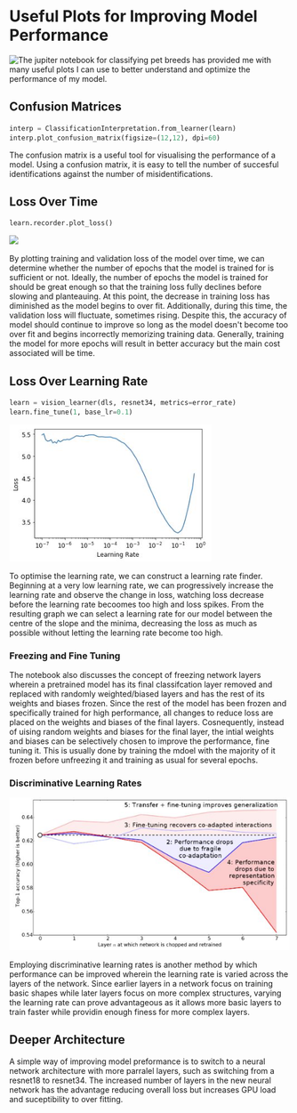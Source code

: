 # Useful Plots for Improving Model Performance

![The jupiter notebook for classifying pet breeds](https://github.com/lovellbrian/fastbook/blob/master/05_pet_breeds.ipynb) has provided me with many useful plots I can use to better understand and optimize the performance of my model.

## Confusion Matrices
```python
interp = ClassificationInterpretation.from_learner(learn)
interp.plot_confusion_matrix(figsize=(12,12), dpi=60)
```
The confusion matrix is a useful tool for visualising the performance of a model. Using a confusion matrix, it is easy to tell the number of succesful identifications against the number of misidentifications.

## Loss Over Time
```python
learn.recorder.plot_loss()
````

![](\Capture10.JPG)

By plotting training and validation loss of the model over time, we can determine whether the number of epochs that the model is trained for is sufficient or not. Ideally, the number of epochs the model is trained for should be great enough so that the training loss fully declines before slowing and planteauing. At this point, the decrease in training loss has diminished as the model begins to over fit. Additionally, during this time, the validation loss will fluctuate, sometimes rising. Despite this, the accuracy of model should continue to improve so long as the model doesn't become too over fit and begins incorrectly memorizing training data. Generally, training the model for more epochs will result in better accuracy but the main cost associated will be time.

## Loss Over Learning Rate
```python
learn = vision_learner(dls, resnet34, metrics=error_rate)
learn.fine_tune(1, base_lr=0.1)
```

![](\Capture111.JPG)

To optimise the learning rate, we can construct a learning rate finder. Beginning at a very low learning rate, we can progressively increase the learning rate and observe the change in loss, watching loss decrease before the learning rate becoomes too high and loss spikes. From the resulting graph we can select a learning rate for our model between the centre of the slope and the minima, decreasing the loss as much as possible without letting the learning rate become too high.

### Freezing and Fine Tuning
The notebook also discusses the concept of freezing network layers wherein a pretrained model has its final classifcation layer removed and replaced with randomly weighted/biased layers and has the rest of its weights and biases frozen. Since the rest of the model has been frozen and specifically trained for high performance, all changes to reduce loss are placed on the weights and biases of the final layers. Cosnequently, instead of uising random weights and biases for the final layer, the intial weights and biases can be selectively chosen to improve the performance, fine tuning it. This is usually done by training  the mdoel with the majority of it  frozen before unfreezing it and training as usual for several epochs.

### Discriminative Learning Rates

![](\Capture12.JPG)

Employing discriminative learning rates is another method by which performance can be improved wherein the learning rate is varied across the layers of the network. Since earlier layers in a network focus on training basic shapes while later layers focus on more complex structures, varying the learning rate can prove advantageous as it allows more basic layers to train faster while providin enough finess for more complex layers.

## Deeper Architecture
A simple way of improving model preformance is to switch to a neural network architecture with more parralel layers, such as switching from a resnet18 to resnet34. The increased number of layers in the new neural network has the advantage reducing overall loss but increases GPU load and suceptibility to over fitting.
